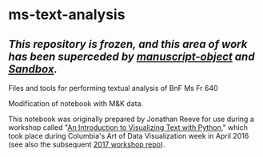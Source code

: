 # ms-text-analysis

## *This repository is frozen, and this area of work has been superceded by [manuscript-object](https://github.com/cu-mkp/manuscript-object) and [Sandbox](https://github.com/cu-mkp/sandbox).*

Files and tools for performing textual analysis of BnF Ms Fr 640

Modification of notebook with M&K data.

This notebook was originally prepared by Jonathan Reeve for use during a workshop called "[An Introduction to Visualizing Text with Python](https://github.com/JonathanReeve/dataviz-workshop)," which took place during Columbia's Art of Data Visualization week in April 2016 (see also the subsequent [2017 workshop repo](https://github.com/JonathanReeve/workshop-dataviz-2017)).
